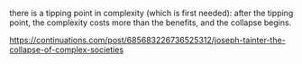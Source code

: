 there is a tipping point in complexity (which is first needed): after the tipping point, the complexity costs more than the benefits, and the collapse begins.


https://continuations.com/post/685683226736525312/joseph-tainter-the-collapse-of-complex-societies
